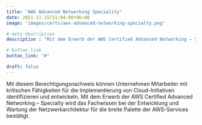 ```yaml
---
title: "AWS Advanced Networking Speciality"
date: 2021-11-15T11:04:00+06:00
image: "images/certs/aws-advanced-networking-specialty.png"

# meta description
description : "Mit dem Erwerb der AWS Certified Advanced Networking – Specialty wird das Fachwissen bei der Entwicklung und Wartung der Netzwerkarchitektur für die breite Palette der AWS-Services bestätigt."

# button link
button_link: "#"

draft: false
---
```


Mit diesem Berechtigungsnachweis können Unternehmen Mitarbeiter mit kritischen Fähigkeiten für die Implementierung von Cloud-Initiativen identifizieren und entwickeln. Mit dem Erwerb der AWS Certified Advanced Networking – Specialty wird das Fachwissen bei der Entwicklung und Wartung der Netzwerkarchitektur für die breite Palette der AWS-Services bestätigt.
